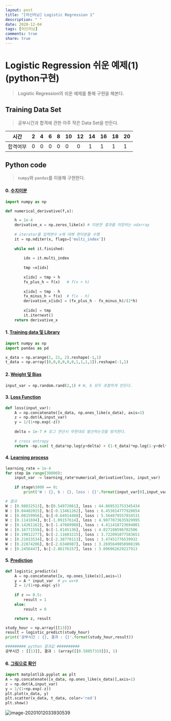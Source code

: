 ```yaml
---
layout: post
title: "[머신러닝] Logistic Regression 1"
description: " "
date: 2020-12-04
tags: [머신러닝]
comments: true
share: true
---
```



# Logistic Regression 쉬운 예제(1)(python구현)

> Logistic Regression의 쉬운 예제를 통해 구현을 해본다.



## Training Data Set

> 공부시간과 합격에 관한 아주 작은 Data Set을 만든다.

| 시간     | 2    | 4    | 6    | 8    | 10   | 12   | 14   | 16   | 18   | 20   |
| -------- | ---- | ---- | ---- | ---- | ---- | ---- | ---- | ---- | ---- | ---- |
| 합격여부 | 0    | 0    | 0    | 0    | 0    | 0    | 1    | 1    | 1    | 1    |



## Python code

> `numpy`와 `pandas`를 이용해 구현한다.

#### 0.  <u>수치미분</u>

```python
import numpy as np

def numerical_derivative(f,x):

    h = 1e-4
    derivative_x = np.zeros_like(x) # 미분한 결과를 저장하는 ndarray
    
    # iterator를 입력변수 x에 대해 편미분을 수행
    it = np.nditer(x, flags=['multi_index'])
    
    while not it.finished:
        
        idx = it.multi_index  
        
        tmp =x[idx]
        
        x[idx] = tmp + h
        fx_plus_h = f(x)   # f(x + h)
        
        x[idx] = tmp - h
        fx_minus_h = f(x)  # f(x - h)
        derivative_x[idx] = (fx_plus_h - fx_minus_h)/(2*h)
        
        x[idx] = tmp
        it.iternext()
    return derivative_x
```



#### 1. <u> Training data 및 Library</u>

```python
import numpy as np
import pandas as pd

x_data = np.arange(2, 21, 2).reshape(-1,1)
t_data = np.array([0,0,0,0,0,0,1,1,1,1]).reshape(-1,1)
```



#### 2. <u> Weight 및 Bias</u>

```python
input_var = np.random.rand(2,1) # W, b 모두 포함하게 만든다.
```



#### 3. <u>Loss Function</u>

```python
def loss(input_var):
    A = np.concatenate([x_data, np.ones_like(x_data), axis=1)
    z = np.dot(A,input_var)
    y = 1/(1+np.exp(-z))
    
    delta = 1e-7 # 로그 연산시 무한대로 발산하는것을 방지한다.
    
    # cross entropy
    return -np.sum( t_data*np.log(y+delta) + (1-t_data)*np.log(1-y+delta)) 
```



#### 4. <u>Learning process</u>

```python
learning_rate = 1e-4
for step in range(30000):
    input_var -= learning_rate*numerical_derivative(loss, input_var)
    
    if stage%3000 == 0:
        print('W : {}, b : {}, loss : {}'.format(input_var[0],input_var[1], loss(input_var)))

# 결과
W : [0.98832513], b:[0.54972081], loss : 44.869531753345434
W : [0.04402015], b:[-0.13461262], loss : 6.453814777928654
W : [0.08159956], b:[-0.64914488], loss : 5.564879557034531
W : [0.1141694], b:[-1.09157614], loss : 4.9077073635929995
W : [0.14261162], b:[-1.47609988], loss : 4.411418723694001
W : [0.16771556], b:[-1.8145136], loss : 4.027108596702506
W : [0.19012277], b:[-2.11603215], loss : 3.722091077583651
W : [0.21033534], b:[-2.38770113], loss : 3.47451776539932
W : [0.22874206], b:[-2.6348987], loss : 3.2695649058908196
W : [0.2456447], b:[-2.86176157], loss : 3.096962629227913
```



#### 5. <u>Prediction</u>

```python
def logistic_predict(x)
    A = np.concatenate([x, np.ones_like(x)],axis=1)
    y = A * input_var  # y= wx+b
    Z = 1/(1+np.exp(-y)) 
	
    if z >= 0.5:
        result = 1
    else:
        result = 0

    return z, result

study_hour = np.array([[13]])
result = logistic_predict(study_hour)
print('공부시간 : {}, 결과 : {}'.format(study_hour,result))

######### python 결과값 ##########
공부시간 : [[13]], 결과 : (array([[0.58057319]]), 1)
```



#### 6. <u>그림으로 확인</u>

```python
import matplotlib.pyplot as plt
A = np.concatenate([x_data, np.ones_like(x_data)],axis=1)
z = np.dot(A,input_var)
y = 1/(1+np.exp(-z))
plt.plot(x_data, y)
plt.scatter(x_data, t_data, color='red')
plt.show()
```

![image-20201012033930539](markdown-images/image-20201012033930539.png)

